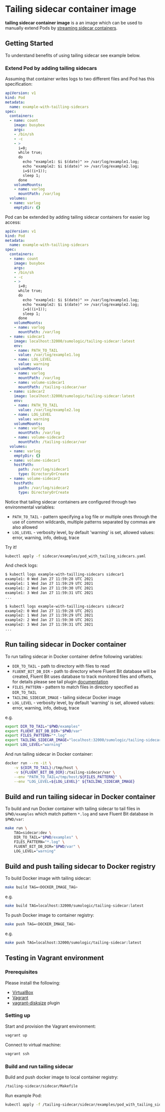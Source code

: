 # Tailing sidecar container image

**tailing sidecar container image** is a an image which can be used to manually extend Pods by [streaming sidecar containers](https://kubernetes.io/docs/concepts/cluster-administration/logging/#streaming-sidecar-container).

## Getting Started

To understand benefits of using tailing sidecar see example below.

### Extend Pod by adding tailing sidecars

Assuming that container writes logs to two different files and Pod has this specification:

```yaml
apiVersion: v1
kind: Pod
metadata:
  name: example-with-tailling-sidecars
spec:
  containers:
  - name: count
    image: busybox
    args:
    - /bin/sh
    - -c
    - >
      i=0;
      while true;
      do
        echo "example1: $i $(date)" >> /var/log/example1.log;
        echo "example2: $i $(date)" >> /var/log/example2.log;
        i=$((i+1));
        sleep 1;
      done
    volumeMounts:
    - name: varlog
      mountPath: /var/log
  volumes:
  - name: varlog
    emptyDir: {}
```

Pod can be extended by adding tailing sidecar containers for easier log access:

```yaml
apiVersion: v1
kind: Pod
metadata:
  name: example-with-tailling-sidecars
spec:
  containers:
  - name: count
    image: busybox
    args:
    - /bin/sh
    - -c
    - >
      i=0;
      while true;
      do
        echo "example1: $i $(date)" >> /var/log/example1.log;
        echo "example2: $i $(date)" >> /var/log/example2.log;
        i=$((i+1));
        sleep 1;
      done
    volumeMounts:
    - name: varlog
      mountPath: /var/log
  - name: sidecar1
    image: localhost:32000/sumologic/tailing-sidecar:latest
    env:
    - name: PATH_TO_TAIL
      value: /var/log/example1.log
    - name: LOG_LEVEL
      value: warning
    volumeMounts:
    - name: varlog
      mountPath: /var/log
    - name: volume-sidecar1
      mountPath: /tailing-sidecar/var
  - name: sidecar2
    image: localhost:32000/sumologic/tailing-sidecar:latest
    env:
    - name: PATH_TO_TAIL
      value: /var/log/example2.log
    - name: LOG_LEVEL
      value: warning
    volumeMounts:
    - name: varlog
      mountPath: /var/log
    - name: volume-sidecar2
      mountPath: /tailing-sidecar/var
  volumes:
  - name: varlog
    emptyDir: {}
  - name: volume-sidecar1
    hostPath:
      path: /var/log/sidecar1
      type: DirectoryOrCreate
  - name: volume-sidecar2
    hostPath:
      path: /var/log/sidecar2
      type: DirectoryOrCreate
```

Notice that tailing sidecar containers are configured through two environmental variables:

- `PATH_TO_TAIL` - pattern specifying a log file or multiple ones through the use of common wildcards,
  multiple patterns separated by commas are also allowed
- `LOG_LEVEL` - verbosity level, by default 'warning' is set,
  allowed values: error, warning, info, debug, trace

Try it!

```bash
kubectl apply -f sidecar/examples/pod_with_tailing_sidecars.yaml
```

And check logs:

```bash
$ kubectl logs example-with-tailling-sidecars sidecar1
example1: 0 Wed Jan 27 11:59:28 UTC 2021
example1: 1 Wed Jan 27 11:59:29 UTC 2021
example1: 2 Wed Jan 27 11:59:30 UTC 2021
example1: 3 Wed Jan 27 11:59:31 UTC 2021
...
```

```bash
$ kubectl logs example-with-tailling-sidecars sidecar2
example2: 0 Wed Jan 27 11:59:28 UTC 2021
example2: 1 Wed Jan 27 11:59:29 UTC 2021
example2: 2 Wed Jan 27 11:59:30 UTC 2021
example2: 3 Wed Jan 27 11:59:31 UTC 2021
...
```

## Run tailing sidecar in Docker container

To run tailing sidecar in Docker container define following variables:

- `DIR_TO_TAIL` - path to directory with files to read
- `FLUENT_BIT_DB_DIR` - path to directory where Fluent Bit database will be created,
  Fluent Bit uses database to track monitored files and offsets, for details please see tail plugin
  [documentation](https://docs.fluentbit.io/manual/pipeline/inputs/tail)
- `FILES_PATTERN` - pattern to match files in directory specified as `DIR_TO_TAIL`
- `TAILING_SIDECAR_IMAGE` - tailing sidecar Docker image
- `LOG_LEVEL` - verbosity level, by default 'warning' is set,
  allowed values: error, warning, info, debug, trace

e.g.

```bash
export DIR_TO_TAIL="$PWD/examples"
export FLUENT_BIT_DB_DIR="$PWD/var"
export FILES_PATTERN="*.log"
export TAILING_SIDECAR_IMAGE="localhost:32000/sumologic/tailing-sidecar:latest"
export LOG_LEVEL="warning"
```

And run tailing sidecar in Docker container:

```bash
docker run --rm -it \
    -v ${DIR_TO_TAIL}:/tmp/host \
    -v ${FLUENT_BIT_DB_DIR}:/tailing-sidecar/var \
    --env "PATH_TO_TAIL=/tmp/host/${FILES_PATTERN}" \
    --env "LOG_LEVEL=${LOG_LEVEL}" ${TAILING_SIDECAR_IMAGE}
```

## Build and run tailing sidecar in Docker container

To build and run Docker container with tailing sidecar to tail files in `$PWD/examples`
which match pattern `*.log` and save Fluent Bit database in `$PWD/var`:

```bash
make run \
    TAG=sidecar:dev \
    DIR_TO_TAIL="$PWD/examples" \
    FILES_PATTERN="*.log" \
    FLUENT_BIT_DB_DIR="$PWD/var" \
    LOG_LEVEL="warning"
```

## Build and push tailing sidecar to Docker registry

To build Docker image with tailing sidecar:

```bash
make build TAG=<DOCKER_IMAGE_TAG>
```

e.g.

```bash
make build TAG=localhost:32000/sumologic/tailing-sidecar:latest
```

To push Docker image to container registry:

```bash
make push TAG=<DOCKER_IMAGE_TAG>
```

e.g.

```bash
make push TAG=localhost:32000/sumologic/tailing-sidecar:latest
```

## Testing in Vagrant environment

### Prerequisites

Please install the following:

- [VirtualBox](https://www.virtualbox.org/)
- [Vagrant](https://www.vagrantup.com/)
- [vagrant-disksize](https://github.com/sprotheroe/vagrant-disksize) plugin

### Setting up

Start and provision the Vagrant environment:

```bash
vagrant up
```

Connect to virtual machine:

```bash
vagrant ssh
```

### Build and run tailing sidecar

Build and push docker image to local container registry:

```bash
/tailing-sidecar/sidecar/Makefile
```

Run example Pod:

```bash
kubectl apply -f /tailing-sidecar/sidecar/examples/pod_with_tailing_sidecars.yaml
```
